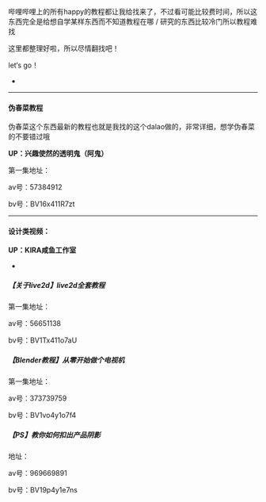 哔哩哔哩上的所有happy的教程都让我给找来了，不过看可能比较费时间，所以这东西完全是给想自学某样东西而不知道教程在哪 / 研究的东西比较冷门所以教程难找

这里都整理好啦，所以尽情翻找吧！

let‘s go！

-

---

#### 伪春菜教程

伪春菜这个东西最新的教程也就是我找的这个dalao做的，非常详细，想学伪春菜的不要错过哦

**UP：兴趣使然的透明鬼（阿鬼）**

第一集地址：

av号：57384912

bv号：BV16x411R7zt

---

#### 设计类视频：

**UP：KIRA咸鱼工作室**

-

##### 【关于live2d】live2d全套教程

第一集地址：

av号：56651138

bv号：BV1Tx411o7aU

##### 【Blender教程】从零开始做个电视机

第一集地址：

av号：373739759

bv号：BV1vo4y1o7f4

##### 【PS】教你如何扣出产品阴影

地址：

av号：969669891

bv号：BV19p4y1e7ns